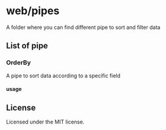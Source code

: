 # web/pipes
A folder where you can find different pipe to sort and filter data


## List of pipe

### OrderBy

A pipe to sort data according to a specific field

#### usage 

<div *ngFor="let oneElement of elements | orderBy:filedToOrder">

## License
Licensed under the MIT license.
